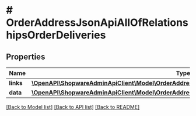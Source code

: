 # # OrderAddressJsonApiAllOfRelationshipsOrderDeliveries

## Properties

Name | Type | Description | Notes
------------ | ------------- | ------------- | -------------
**links** | [**\OpenAPI\ShopwareAdminApiClient\Model\OrderAddressJsonApiAllOfRelationshipsOrderDeliveriesLinks**](OrderAddressJsonApiAllOfRelationshipsOrderDeliveriesLinks.md) |  | [optional]
**data** | [**\OpenAPI\ShopwareAdminApiClient\Model\OrderAddressJsonApiAllOfRelationshipsOrderDeliveriesData[]**](OrderAddressJsonApiAllOfRelationshipsOrderDeliveriesData.md) |  | [optional]

[[Back to Model list]](../../README.md#models) [[Back to API list]](../../README.md#endpoints) [[Back to README]](../../README.md)
